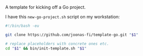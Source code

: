 A template for kicking off a Go project.

I have this `new-go-project.sh` script on my workstation:

```bash
#!/bin/bash -eu

git clone https://github.com/joonas-fi/template-go.git "$1"

# replace placeholders with concrete ones etc.
cd "$1" && bin/init-template.sh "$1"
```
